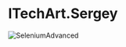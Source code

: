 # ITechArt.Sergey

![SeleniumAdvanced](https://github.com/webberbond/ProjectsPictures/blob/main/SeleniumAdvanced.png)
